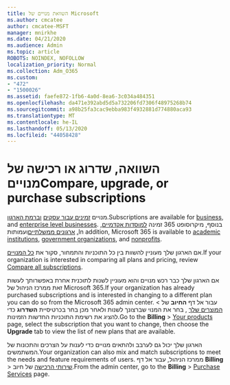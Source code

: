 ```yaml
---
title: השוואת מנויים של Microsoft
ms.author: cmcatee
author: cmcatee-MSFT
manager: mnirkhe
ms.date: 04/21/2020
ms.audience: Admin
ms.topic: article
ROBOTS: NOINDEX, NOFOLLOW
localization_priority: Normal
ms.collection: Adm_O365
ms.custom:
- "472"
- "1500026"
ms.assetid: faefe872-1fb6-4a0d-8ea6-3c034a484351
ms.openlocfilehash: da471e392abd5d5a732206fd7306f48975268b74
ms.sourcegitcommit: a98b25fa3cac9ebba983f4932881d774880aca93
ms.translationtype: MT
ms.contentlocale: he-IL
ms.lasthandoff: 05/13/2020
ms.locfileid: "44058428"
---
```

# <a name="compare-upgrade-or-purchase-subscriptions"></a><span data-ttu-id="e131e-102">השוואה, שדרוג או רכישה של מנויים</span><span class="sxs-lookup"><span data-stu-id="e131e-102">Compare, upgrade, or purchase subscriptions</span></span>
  
<span data-ttu-id="e131e-103">מנויים [זמינים עבור עסקים](https://products.office.com/compare-all-microsoft-office-products?tab=2) [וברמת הארגון](https://products.office.com/business/compare-more-office-365-for-business-plans).</span><span class="sxs-lookup"><span data-stu-id="e131e-103">Subscriptions are available for [business](https://products.office.com/compare-all-microsoft-office-products?tab=2), and [enterprise level businesses](https://products.office.com/business/compare-more-office-365-for-business-plans).</span></span> <span data-ttu-id="e131e-104">בנוסף, מיקרוסופט 365 זמינה [למוסדות אקדמיים](https://products.office.com/academic/compare-office-365-education-plans), [ארגונים ממשלתיים](https://products.office.com/government/compare-office-365-government-plans)ועמותות [.](https://products.office.com/nonprofit/office-365-nonprofit-plans-and-pricing?tab=1)</span><span class="sxs-lookup"><span data-stu-id="e131e-104">In addition, Microsoft 365 is available to [academic institutions](https://products.office.com/academic/compare-office-365-education-plans), [government organizations](https://products.office.com/government/compare-office-365-government-plans), and [nonprofits](https://products.office.com/nonprofit/office-365-nonprofit-plans-and-pricing?tab=1).</span></span>
  
<span data-ttu-id="e131e-105">אם הארגון שלך מעוניין להשוות בין כל התוכניות והתמחור, סקור את [כל המנויים](https://products.office.com/business/compare-more-office-365-for-business-plans).</span><span class="sxs-lookup"><span data-stu-id="e131e-105">If your organization is interested in comparing all plans and pricing, review [Compare all subscriptions](https://products.office.com/business/compare-more-office-365-for-business-plans).</span></span>
  
<span data-ttu-id="e131e-106">אם הארגון שלך כבר רכש מנויים והוא מעוניין לשנות לתוכנית אחרת באפשרותך לעשות זאת ממרכז הניהול של Microsoft 365.</span><span class="sxs-lookup"><span data-stu-id="e131e-106">If your organization has already purchased subscriptions and is interested in changing to a different plan you can do so from the Microsoft 365 admin center.</span></span> <span data-ttu-id="e131e-107">עבור אל דף **החיוב** של \> [המוצרים שלך](https://go.microsoft.com/fwlink/p/?linkid=842054) , בחר את המנוי שברצונך לשנות ולאחר מכן בחר בכרטיסיית **השדרוג** כדי להציג את רשימת התוכניות החדשות הזמינות.</span><span class="sxs-lookup"><span data-stu-id="e131e-107">Go to the **Billing** \> [Your products](https://go.microsoft.com/fwlink/p/?linkid=842054) page, select the subscription that you want to change, then choose the **Upgrade** tab to view the list of new plans that are available.</span></span>
  
<span data-ttu-id="e131e-108">הארגון שלך יכול גם לערבב ולהתאים מנויים כדי לענות על הצרכים והתכונות של המשתמשים.</span><span class="sxs-lookup"><span data-stu-id="e131e-108">Your organization can also mix and match subscriptions to meet the needs and feature requirements of users.</span></span> <span data-ttu-id="e131e-109">ממרכז הניהול, עבור אל דף **Billing** \> [שירותי הרכישה](https://go.microsoft.com/fwlink/p/?linkid=868433) של חיוב.</span><span class="sxs-lookup"><span data-stu-id="e131e-109">From the admin center, go to the **Billing** \> [Purchase Services](https://go.microsoft.com/fwlink/p/?linkid=868433) page.</span></span>